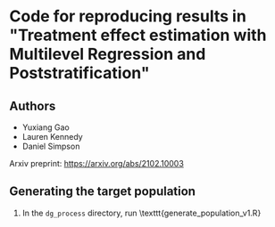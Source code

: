 # Code for reproducing results in "Treatment effect estimation with Multilevel Regression and Poststratification"

## Authors

- Yuxiang Gao
- Lauren Kennedy
- Daniel Simpson

Arxiv preprint: https://arxiv.org/abs/2102.10003

## Generating the target population 

1. In the $\texttt{dg_process}$ directory, run \texttt{generate_population_v1.R}
